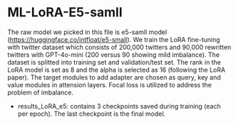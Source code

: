 # ML-LoRA-E5-samll

The raw model we picked in this file is e5-samll model (https://huggingface.co/intfloat/e5-small). We train the LoRA fine-tuning with twitter dataset which consists of 200,000 twitters and 90,000 rewritten twitters with GPT-4o-mini (200 versus 90 showing mild imbalance). The dataset is splitted into training set and validation/test set. The rank in the LoRA model is set as 8 and the alpha is selected as 16 (following the LoRA paper). The target modules to add adapter are chosen as query, key and value modules in attension layers. Focal loss is utilized to address the problem of imbalance.

- results_LoRA_e5: contains 3 checkpoints saved during training (each per epoch). The last checkpoint is the final model.
